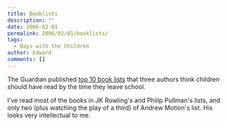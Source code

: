 ```yaml
---
title: Booklists
description: ""
date: 2006-02-01
permalink: 2006/02/01/booklists/
tags:
  - Days with the Children
author: Edward
comments: []
---
```


The Guardian published [top 10 book lists][1] that three authors think
children should have read by the time they leave school.

I\'ve read most of the books in JK Rowling\'s and Philip Pullman\'s
lists, and only two (plus watching the play of a third) of Andrew
Motion\'s list. His looks very intellectual to me.



[1]: https://books.guardian.co.uk/childrensfictionprize2005/story/0,,1698740,00.html
